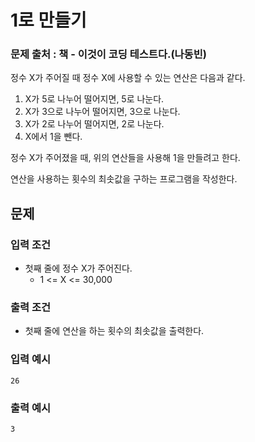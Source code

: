 # 1로 만들기
### 문제 출처 : 책 - 이것이 코딩 테스트다.(나동빈)

정수 X가 주어질 때 정수 X에 사용할 수 있는 연산은 다음과 같다.
1. X가 5로 나누어 떨어지면, 5로 나눈다.
2. X가 3으로 나누어 떨어지면, 3으로 나눈다.
3. X가 2로 나누어 떨어지면, 2로 나눈다.
4. X에서 1을 뺀다.

정수 X가 주어졌을 때, 위의 연산들을 사용해 1을 만들려고 한다.

연산을 사용하는 횟수의 최솟값을 구하는 프로그램을 작성한다.

## 문제
### 입력 조건
- 첫째 줄에 정수 X가 주어진다.
    - 1 <= X <= 30,000
### 출력 조건
- 첫째 줄에 연산을 하는 횟수의 최솟값을 출력한다.
### 입력 예시
```
26
```
### 출력 예시
```
3
```